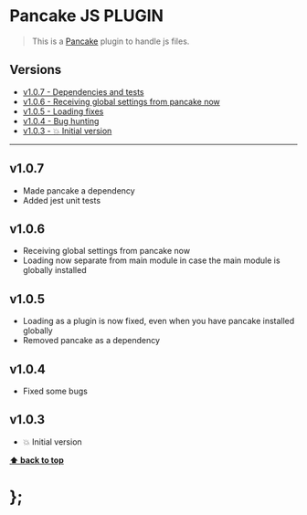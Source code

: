Pancake JS PLUGIN
=================

> This is a [Pancake](https://github.com/govau/pancake) plugin to handle js files.


## Versions

* [v1.0.7 - Dependencies and tests](v107)
* [v1.0.6 - Receiving global settings from pancake now](v106)
* [v1.0.5 - Loading fixes](v105)
* [v1.0.4 - Bug hunting](v104)
* [v1.0.3 - 💥 Initial version](v103)


----------------------------------------------------------------------------------------------------------------------------------------------------------------


## v1.0.7

- Made pancake a dependency
- Added jest unit tests


## v1.0.6

- Receiving global settings from pancake now
- Loading now separate from main module in case the main module is globally installed


## v1.0.5

- Loading as a plugin is now fixed, even when you have pancake installed globally
- Removed pancake as a dependency


## v1.0.4

- Fixed some bugs


## v1.0.3

- 💥 Initial version


**[⬆ back to top](#contents)**


# };

